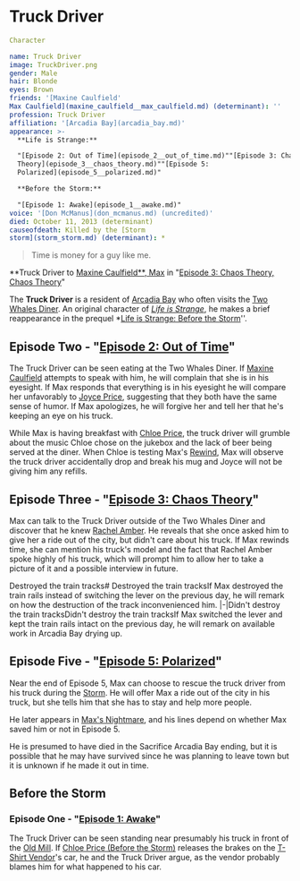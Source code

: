#  Truck Driver 

```yaml
Character

name: Truck Driver
image: TruckDriver.png
gender: Male
hair: Blonde
eyes: Brown
friends: '[Maxine Caulfield'
Max Caulfield](maxine_caulfield__max_caulfield.md) (determinant): ''
profession: Truck Driver
affiliation: '[Arcadia Bay](arcadia_bay.md)'
appearance: >-
  **Life is Strange:**

  "[Episode 2: Out of Time](episode_2__out_of_time.md)""[Episode 3: Chaos
  Theory](episode_3__chaos_theory.md)""[Episode 5:
  Polarized](episode_5__polarized.md)"

  **Before the Storm:**

  "[Episode 1: Awake](episode_1__awake.md)"
voice: '[Don McManus](don_mcmanus.md) (uncredited)'
died: October 11, 2013 (determinant)
causeofdeath: Killed by the [Storm
storm](storm_storm.md) (determinant): *
```

> Time is money for a guy like me.

**Truck Driver to [Maxine Caulfield**, Max](maxine_caulfield____max.md) in "[Episode 3: Chaos Theory, Chaos Theory](episode_3__chaos_theory__chaos_theory.md)"

The **Truck Driver** is a resident of [Arcadia Bay](arcadia_bay.md) who often visits the [Two Whales Diner](two_whales_diner.md). An original character of *[Life is Strange](life_is_strange.md)*, he makes a brief reappearance in the prequel *[Life is Strange: Before the Storm](life_is_strange__before_the_storm.md)''.

##  Episode Two - "[Episode 2: Out of Time](out_of_time.md)" 
The Truck Driver can be seen eating at the Two Whales Diner. If [Maxine Caulfield](max_caulfield.md) attempts to speak with him, he will complain that she is in his eyesight. If Max responds that everything is in his eyesight he will compare her unfavorably to [Joyce Price](joyce_price.md), suggesting that they both have the same sense of humor. If Max apologizes, he will forgive her and tell her that he's keeping an eye on his truck.

While Max is having breakfast with [Chloe Price](chloe_price.md), the truck driver will grumble about the music Chloe chose on the jukebox and the lack of beer being served at the diner. When Chloe is testing Max's [Rewind](rewind_powers.md), Max will observe the truck driver accidentally drop and break his mug and Joyce will not be giving him any refills.

##  Episode Three - "[Episode 3: Chaos Theory](chaos_theory.md)" 
Max can talk to the Truck Driver outside of the Two Whales Diner and discover that he knew [Rachel Amber](rachel_amber.md). He reveals that she once asked him to give her a ride out of the city, but didn't care about his truck. If Max rewinds time, she can mention his truck's model and the fact that Rachel Amber spoke highly of his truck, which will prompt him to allow her to take a picture of it and a possible interview in future.

Destroyed the train tracks# Destroyed the train tracksIf Max destroyed the train rails instead of switching the lever on the previous day, he will remark on how the destruction of the track inconvenienced him.
|-|Didn't destroy the train tracksDidn't destroy the train tracksIf Max switched the lever and kept the train rails intact on the previous day, he will remark on available work in Arcadia Bay drying up.

##  Episode Five - "[Episode 5: Polarized](polarized.md)" 
Near the end of Episode 5, Max can choose to rescue the truck driver from his truck during the [Storm](storm.md). He will offer Max a ride out of the city in his truck, but she tells him that she has to stay and help more people.

He later appears in [Max's Nightmare](max_s_nightmare.md), and his lines depend on whether Max saved him or not in Episode 5.

He is presumed to have died in the Sacrifice Arcadia Bay ending, but it is possible that he may have survived since he was planning to leave town but it is unknown if he made it out in time.

##  Before the Storm 
###  Episode One - "[Episode 1: Awake](awake.md)" 
The Truck Driver can be seen standing near presumably his truck in front of the [Old Mill](old_mill.md). If [Chloe Price (Before the Storm)](chloe_price.md) releases the brakes on the [T-Shirt Vendor](t_shirt_vendor.md)'s car, he and the Truck Driver argue, as the vendor probably blames him for what happened to his car.

